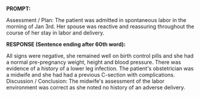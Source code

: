 **PROMPT:**

Assessment / Plan: The patient was admitted in spontaneous labor in the morning of Jan 3rd. Her spouse was reactive and reassuring throughout the course of her stay in labor and delivery.

**RESPONSE (Sentence ending after 60th word):**

All signs were negative, she remained well on birth control pills and she had a normal pre-pregnancy weight, height and blood pressure. There was evidence of a history of a lower leg infection. The patient's obstetrician was a midwife and she had had a previous C-section with complications. Discussion / Conclusion: The midwife's assessment of the labor environment was correct as she noted no history of an adverse delivery. 